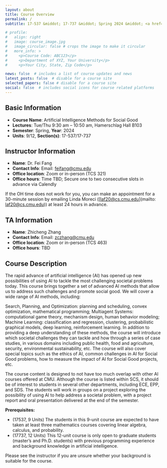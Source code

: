 ```yaml
---
layout: about
title: Course Overview
permalink: /
subtitle: 17-537 &middot; 17-737 &middot; Spring 2024 &middot; <a href=logistics>Logistics</a>

# profile:
#   align: right
#   image: course_image.jpg
#   image_circular: false # crops the image to make it circular
#   more_info: >
#     <p>Course Code: ABC123</p>
#     <p>Department of XYZ, Your University</p>
#     <p>Your City, State, Zip Code</p>

news: false  # includes a list of course updates and news
latest_posts: false  # disable for a course site
selected_papers: false # disable for a course site
social: false  # includes social icons for course related platforms
---
```


## Basic Information

* **Course Name**: Artificial Intelligence Methods for Social Good
* **Lectures**: Tue/Thu 9:30 am – 10:50 am, Hamerschlag Hall B103
* **Semester**: Spring, **Year**: 2024
* **Units**: 9/12, **Section(s)**: 17-537/17-737

## Instructor Information

* **Name**: Dr. Fei Fang
* **Contact Info**: Email: [feifang@cmu.edu](mailto:feifang.cmu.edu)
* **Office location**: Zoom or in-person (TCS 321)
* **Office hours**: Time TBD; Secure one to two consecutive slots in advance via Calendly

If the OH time does not work for you, you can make an appointment for a 30-minute session by emailing Linda Moreci ([laf20@cs.cmu.edu](mailto: laf20@cs.cmu.edu)) at least 24 hours in advance.

## TA Information

* **Name**: Zhicheng Zhang
* **Contact Info**: Email: [zczhang@cmu.edu](mailto:zczhang@cmu.edu)
* **Office location**: Zoom or in-person (TCS 463)
* **Office hours**: TBD


## Course Description
The rapid advance of artificial intelligence (AI) has opened up new possibilities of using AI to tackle the most challenging societal problems today. This course brings together a set of advanced AI methods that allow us to address such challenges and promote social good. We will cover a wide range of AI methods, including:

Search, Planning, and Optimization: planning and scheduling, convex optimization, mathematical programming;
Multiagent Systems: computational game theory, mechanism design, human behavior modeling;
Machine Learning: classification and regression, clustering, probabilistic graphical models, deep learning, reinforcement learning.
In addition to providing a deep understanding of these methods, the course will introduce which societal challenges they can tackle and how through a series of case studies, in various domains including public health, food and agriculture, security, environmental sustainability, etc. The course will also cover special topics such as the ethics of AI, common challenges in AI for Social Good problems, how to measure the impact of AI for Social Good projects, etc.

The course content is designed to not have too much overlap with other AI courses offered at CMU. Although the course is listed within SCS, it should be of interest to students in several other departments, including ECE, EPP, and SDS. The students will work in groups on a project exploring the possibility of using AI to help address a societal problem, with a project report and oral presentation delivered at the end of the semester.

**Prerequisites:**
* (17537, 9 Units) The students in this 9-unit course are expected to have taken at least three mathematics courses covering linear algebra, calculus, and probability.
* (17737, 12 Units) This 12-unit course is only open to graduate students (master’s and Ph.D. students) with previous programming experience and background knowledge in artificial intelligence.

Please see the instructor if you are unsure whether your background is suitable for the course.
